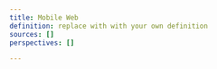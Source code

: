 ```yaml
---
title: Mobile Web
definition: replace with with your own definition
sources: []
perspectives: []

---
```

